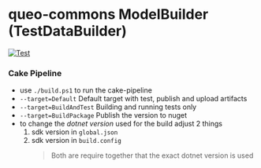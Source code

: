 # queo-commons ModelBuilder (TestDataBuilder)

[![Test](https://github.com/queoGmbH/csharp-commons.builder.model/actions/workflows/main.yml/badge.svg)](https://github.com/queoGmbH/csharp-commons.builder.model/actions/workflows/main.yml)

### Cake Pipeline

-   use `./build.ps1` to run the cake-pipeline
  - `--target=Default` Default target with test, publish and upload artifacts
  - `--target=BuildAndTest` Building and running tests only
  - `--target=BuildPackage` Publish the version to nuget
-   to change the _dotnet version_ used for the build adjust 2 things
    1. sdk version in `global.json`
    2. sdk version in `build.config`
        > Both are require together that the exact dotnet version is used
